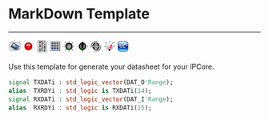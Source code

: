 # **MarkDown Template**
- - - 
![](toolbar.png)   

Use this template for generate your datasheet for your IPCore.

```vhdl
signal TXDATi : std_logic_vector(DAT_O'Range);
alias  TXRDYi : std_logic is TXDATi(14);
signal RXDATi : std_logic_vector(DAT_I'Range);
alias  RXRDYi : std_logic is RXDATi(15);
```

